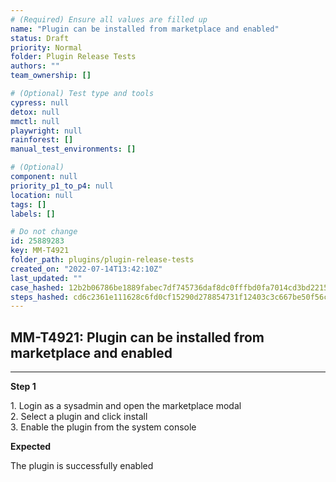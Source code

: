 ```yaml
---
# (Required) Ensure all values are filled up
name: "Plugin can be installed from marketplace and enabled"
status: Draft
priority: Normal
folder: Plugin Release Tests
authors: ""
team_ownership: []

# (Optional) Test type and tools
cypress: null
detox: null
mmctl: null
playwright: null
rainforest: []
manual_test_environments: []

# (Optional)
component: null
priority_p1_to_p4: null
location: null
tags: []
labels: []

# Do not change
id: 25889283
key: MM-T4921
folder_path: plugins/plugin-release-tests
created_on: "2022-07-14T13:42:10Z"
last_updated: ""
case_hashed: 12b2b06786be1889fabec7df745736daf8dc0fffbd0fa7014cd3bd2215e16ef06f1eae798b316f2e51fa8c438295c789
steps_hashed: cd6c2361e111628c6fd0cf15290d278854731f12403c3c667be50f56ce212fc10a0a374741643d840d4fb2f10b341f2c
---
```


## MM-T4921: Plugin can be installed from marketplace and enabled

---

**Step 1**

1\. Login as a sysadmin and open the marketplace modal\
2\. Select a plugin and click install\
3\. Enable the plugin from the system console

**Expected**

The plugin is successfully enabled

